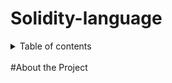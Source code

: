 # Solidity-language

<details>
    <summary>   Table of contents </summary>
    <ol>
        <li>
        <a href="#About the Project"> About the Project </a>
        </li>
    </ol>
</details>
<br> #About the Project
